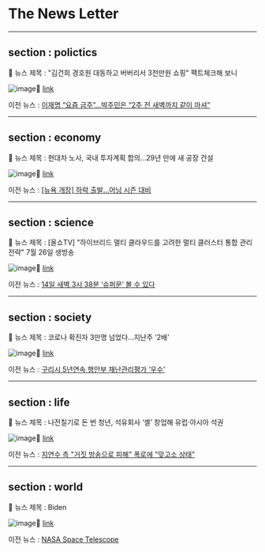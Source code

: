 # The News Letter

***

## section : polictics

📝 뉴스 제목 : "김건희 경호원 대동하고 버버리서 3천만원 쇼핑" 팩트체크해 보니

![image](https://imgnews.pstatic.net/image/origin/015/2022/07/12/4722928.jpg?type=ofullfill106_72)🔗 [link](https://n.news.naver.com/mnews/article/015/0004722928?sid=100)

이전 뉴스 : [이재명 “요즘 금주”…박주민은 “2주 전 새벽까지 같이 마셔”](https://n.news.naver.com/mnews/article/011/0004075071?sid=100)





***

## section : economy

📝 뉴스 제목 : 현대차 노사, 국내 투자계획 합의…29년 만에 새 공장 건설

![image](https://imgnews.pstatic.net/image/origin/001/2022/07/12/13303617.jpg?type=nf106_72)🔗 [link](https://n.news.naver.com/mnews/article/001/0013303617?sid=101)

이전 뉴스 : [[뉴욕 개장] 하락 출발…어닝 시즌 대비](https://n.news.naver.com/mnews/article/421/0006210680?sid=101)





***

## section : science

📝 뉴스 제목 : [올쇼TV] "하이브리드 멀티 클라우드를 고려한 멀티 클러스터 통합 관리 전략" 7월 26일 생방송

![image](https://imgnews.pstatic.net/image/origin/030/2022/07/12/3029657.jpg?type=nf106_72)🔗 [link](https://n.news.naver.com/mnews/article/030/0003029657?sid=105)

이전 뉴스 : [14일 새벽 3시 38분 ‘슈퍼문’ 볼 수 있다](https://n.news.naver.com/mnews/article/081/0003286352?sid=105)





***

## section : society

📝 뉴스 제목 : 코로나 확진자 3만명 넘었다…지난주 ‘2배’

![image](https://imgnews.pstatic.net/image/origin/028/2022/07/12/2598229.jpg?type=nf106_72)🔗 [link](https://n.news.naver.com/mnews/article/028/0002598229?sid=102)

이전 뉴스 : [구리시 5년연속 행안부 재난관리평가 ‘우수’](https://n.news.naver.com/mnews/article/014/0004865584?sid=102)





***

## section : life

📝 뉴스 제목 : 나전칠기로 돈 번 청년, 석유회사 ‘셸’ 창업해 유럽·아시아 석권

![image](https://imgnews.pstatic.net/image/origin/023/2022/07/12/3703104.jpg?type=nf106_72)🔗 [link](https://n.news.naver.com/mnews/article/023/0003703104?sid=103)

이전 뉴스 : [지연수 측 "거짓 방송으로 피해" 폭로에 "맞고소 상태"](https://n.news.naver.com/mnews/article/001/0013303603?sid=103)





***

## section : world

📝 뉴스 제목 : Biden

![image](https://imgnews.pstatic.net/image/origin/077/2022/07/12/5650429.jpg?type=nf106_72)🔗 [link](https://n.news.naver.com/mnews/article/077/0005650429?sid=104)

이전 뉴스 : [NASA Space Telescope](https://n.news.naver.com/mnews/article/077/0005650305?sid=104)





